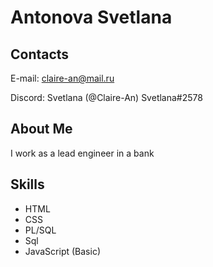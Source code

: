 # Antonova Svetlana

## Contacts

E-mail: claire-an@mail.ru

Discord: Svetlana (@Claire-An)
Svetlana#2578

## About Me

I work as a lead engineer in a bank

## Skills

* HTML
* CSS
* PL/SQL
* Sql
* JavaScript (Basic)
